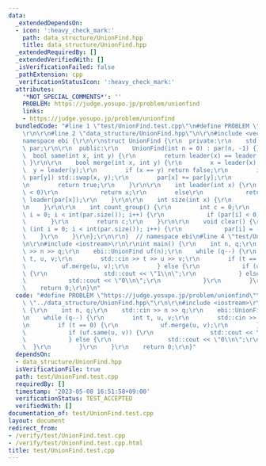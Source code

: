 ```yaml
---
data:
  _extendedDependsOn:
  - icon: ':heavy_check_mark:'
    path: data_structure/UnionFind.hpp
    title: data_structure/UnionFind.hpp
  _extendedRequiredBy: []
  _extendedVerifiedWith: []
  _isVerificationFailed: false
  _pathExtension: cpp
  _verificationStatusIcon: ':heavy_check_mark:'
  attributes:
    '*NOT_SPECIAL_COMMENTS*': ''
    PROBLEM: https://judge.yosupo.jp/problem/unionfind
    links:
    - https://judge.yosupo.jp/problem/unionfind
  bundledCode: "#line 1 \"test/UnionFind.test.cpp\"\n#define PROBLEM \"https://judge.yosupo.jp/problem/unionfind\"\
    \r\n\r\n#line 2 \"data_structure/UnionFind.hpp\"\n\r\n#include <vector>\r\n\r\n\
    namespace ebi {\r\n\r\nstruct UnionFind {\r\n  private:\r\n    std::vector<int>\
    \ par;\r\n\r\n  public:\r\n    UnionFind(int n = 0) : par(n, -1) {}\r\n\r\n  \
    \  bool same(int x, int y) {\r\n        return leader(x) == leader(y);\r\n   \
    \ }\r\n\r\n    bool merge(int x, int y) {\r\n        x = leader(x);\r\n      \
    \  y = leader(y);\r\n        if (x == y) return false;\r\n        if (par[x] >\
    \ par[y]) std::swap(x, y);\r\n        par[x] += par[y];\r\n        par[y] = x;\r\
    \n        return true;\r\n    }\r\n\r\n    int leader(int x) {\r\n        if (par[x]\
    \ < 0)\r\n            return x;\r\n        else\r\n            return par[x] =\
    \ leader(par[x]);\r\n    }\r\n\r\n    int size(int x) {\r\n        return -par[leader(x)];\r\
    \n    }\r\n\r\n    int count_group() {\r\n        int c = 0;\r\n        for (int\
    \ i = 0; i < int(par.size()); i++) {\r\n            if (par[i] < 0) c++;\r\n \
    \       }\r\n        return c;\r\n    }\r\n\r\n    void clear() {\r\n        for\
    \ (int i = 0; i < int(par.size()); i++) {\r\n            par[i] = -1;\r\n    \
    \    }\r\n    }\r\n};\r\n\r\n}  // namespace ebi\n#line 4 \"test/UnionFind.test.cpp\"\
    \n\r\n#include <iostream>\r\n\r\nint main() {\r\n    int n, q;\r\n    std::cin\
    \ >> n >> q;\r\n    ebi::UnionFind uf(n);\r\n    while (q--) {\r\n        int\
    \ t, u, v;\r\n        std::cin >> t >> u >> v;\r\n        if (t == 0) {\r\n  \
    \          uf.merge(u, v);\r\n        } else {\r\n            if (uf.same(u, v))\
    \ {\r\n                std::cout << \"1\\n\";\r\n            } else {\r\n    \
    \            std::cout << \"0\\n\";\r\n            }\r\n        }\r\n    }\r\n\
    \    return 0;\r\n}\n"
  code: "#define PROBLEM \"https://judge.yosupo.jp/problem/unionfind\"\r\n\r\n#include\
    \ \"../data_structure/UnionFind.hpp\"\r\n\r\n#include <iostream>\r\n\r\nint main()\
    \ {\r\n    int n, q;\r\n    std::cin >> n >> q;\r\n    ebi::UnionFind uf(n);\r\
    \n    while (q--) {\r\n        int t, u, v;\r\n        std::cin >> t >> u >> v;\r\
    \n        if (t == 0) {\r\n            uf.merge(u, v);\r\n        } else {\r\n\
    \            if (uf.same(u, v)) {\r\n                std::cout << \"1\\n\";\r\n\
    \            } else {\r\n                std::cout << \"0\\n\";\r\n          \
    \  }\r\n        }\r\n    }\r\n    return 0;\r\n}"
  dependsOn:
  - data_structure/UnionFind.hpp
  isVerificationFile: true
  path: test/UnionFind.test.cpp
  requiredBy: []
  timestamp: '2023-05-08 16:51:58+09:00'
  verificationStatus: TEST_ACCEPTED
  verifiedWith: []
documentation_of: test/UnionFind.test.cpp
layout: document
redirect_from:
- /verify/test/UnionFind.test.cpp
- /verify/test/UnionFind.test.cpp.html
title: test/UnionFind.test.cpp
---
```

